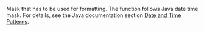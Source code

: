 Mask that has to be used for formatting. The function follows Java date time mask. For details, see the Java documentation section [Date and Time Patterns](https://docs.oracle.com/javase/8/docs/api/java/text/SimpleDateFormat.html).